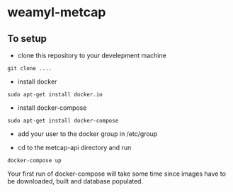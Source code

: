 # weamyl-metcap

## To setup 

* clone this repository to your develepment machine
```
git clone ....
```

* install docker
```
sudo apt-get install docker.io
```

* install docker-compose
```
sudo apt-get install docker-compose
```

* add your user to the docker group in /etc/group

* cd to the metcap-api directory and run
```
docker-compose up
```

Your first run of docker-compose will take some time since images have to be downloaded, built and database populated.
